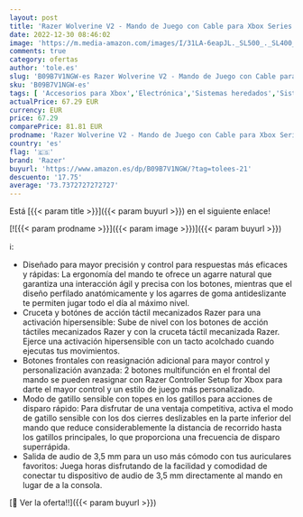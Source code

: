 ```yaml
---
layout: post
title: 'Razer Wolverine V2 - Mando de Juego con Cable para Xbox Series X|S  Xbox One  PC  2 Botones multifunción de Libre asignación  Botones de acción  Pad direccional  Mercury'
date: 2022-12-30 08:46:02
image: 'https://m.media-amazon.com/images/I/31LA-6eapJL._SL500_._SL400_.jpg'
comments: true
category: ofertas
author: 'tole.es'
slug: 'B09B7V1NGW-es Razer Wolverine V2 - Mando de Juego con Cable para Xbox...'
sku: 'B09B7V1NGW-es'
tags: [ 'Accesorios para Xbox','Electrónica','Sistemas heredados','Sistemas heredados de Xbox','Videojuegos','Xbox: Juegos, consolas y accesorios','razer','xbox','🇪🇸', ]
actualPrice: 67.29 EUR
currency: EUR
price: 67.29
comparePrice: 81.81 EUR
prodname: 'Razer Wolverine V2 - Mando de Juego con Cable para Xbox Series X|S  Xbox One  PC  2 Botones multifunción de Libre asignación  Botones de acción  Pad direccional  Mercury'
country: 'es'
flag: '🇪🇸'
brand: 'Razer'
buyurl: 'https://www.amazon.es/dp/B09B7V1NGW/?tag=tolees-21'
descuento: '17.75'
average: '73.7372727272727'
---
```


Está [{{< param title >}}]({{< param buyurl >}}) en el siguiente enlace!

[![{{< param prodname >}}]({{< param image >}})]({{< param buyurl >}})

ℹ️:

- Diseñado para mayor precisión y control para respuestas más eficaces y rápidas: La ergonomía del mando te ofrece un agarre natural que garantiza una interacción ágil y precisa con los botones, mientras que el diseño perfilado anatómicamente y los agarres de goma antideslizante te permiten jugar todo el día al máximo nivel.
- Cruceta y botónes de acción táctil mecanizados Razer para una activación hipersensible: Sube de nivel con los botones de acción táctiles mecanizados Razer y con la cruceta táctil mecanizada Razer. Ejerce una activación hipersensible con un tacto acolchado cuando ejecutas tus movimientos.
- Botones frontales con reasignación adicional para mayor control y personalización avanzada: 2 botones multifunción en el frontal del mando se pueden reasignar con Razer Controller Setup for Xbox para darte el mayor control y un estilo de juego más personalizado.
- Modo de gatillo sensible con topes en los gatillos para acciones de disparo rápido: Para disfrutar de una ventaja competitiva, activa el modo de gatillo sensible con los dos cierres deslizables en la parte inferior del mando que reduce considerablemente la distancia de recorrido hasta los gatillos principales, lo que proporciona una frecuencia de disparo superrápida.
- Salida de audio de 3,5 mm para un uso más cómodo con tus auriculares favoritos: Juega horas disfrutando de la facilidad y comodidad de conectar tu dispositivo de audio de 3,5 mm directamente al mando en lugar de a la consola.

[🛒 Ver la oferta!!]({{< param buyurl >}})
